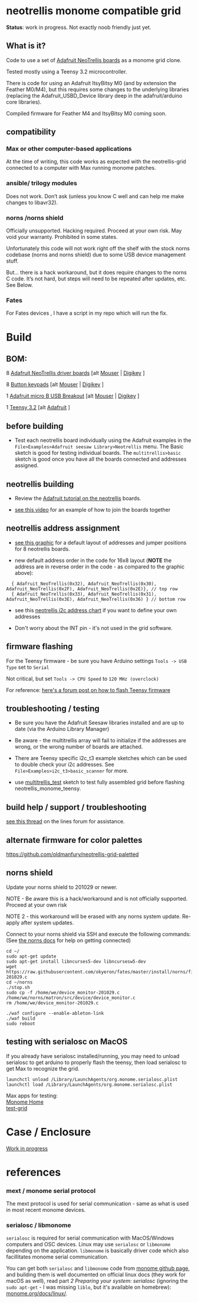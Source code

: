# neotrellis monome compatible grid

**Status**: work in progress. Not exactly noob friendly just yet.

## What is it?

Code to use a set of [Adafruit NeoTrellis boards](https://www.adafruit.com/product/3954) as a monome grid clone.

Tested mostly using a Teensy 3.2 microcontroller. 

There is code for using an Adafruit ItsyBitsy M0 (and by extension the Feather M0/M4), but this requires some changes to the underlying libraries (replacing the Adafruit_USBD_Device library deep in the adafruit/arduino core libraries).

Compiled firmware for Feather M4 and ItsyBitsy M0 coming soon.

## compatibility

### Max or other computer-based applications

At the time of writing, this code works as expected with the neotrellis-grid connected to a computer with Max running monome patches.

### ansible/ trilogy modules

Does not work. Don’t ask (unless you know C well and can help me make changes to libavr32).

### norns /norns shield

Officially unsupported. Hacking required. Proceed at your own risk. May void your warranty. Prohibited in some states. 

Unfortunately this code will not work right off the shelf with the stock norns codebase (norns and norns shield) due to some USB device management stuff.

But... there is a hack workaround, but it does require changes to the norns C code. It’s not hard, but steps will need to be repeated after updates, etc. See Below.

###  Fates

For Fates devices , I have a script in my repo which will run the fix.

# Build

## BOM:  

8 [Adafruit NeoTrellis driver boards](https://www.adafruit.com/product/3954) [alt [Mouser](https://www.mouser.com/ProductDetail/485-3954) | [Digikey](https://www.digikey.com/products/en?keywords=1528-2712-ND) ]    

8 [Button keypads](http://www.adafruit.com/product/1611) [alt [Mouser](https://www.mouser.com/ProductDetail/485-1611) | [Digikey](https://www.digikey.com/products/en?keywords=1528-1559-ND) ]    

1 [Adafruit micro B USB Breakout](http://www.adafruit.com/product/1611) [alt [Mouser](https://www.mouser.com/ProductDetail/485-1833) | [Digikey](https://www.digikey.com/products/en?keywords=1528-1383-ND) ]    

1 [Teensy 3.2](https://www.pjrc.com/store/teensy32.html) [alt [Adafruit](https://www.adafruit.com/product/2756) ]  


## before building

* Test each neotrellis board individually using the Adafruit examples in the `File>Examples>Adafruit seesaw Library>Neotrellis` menu. The Basic sketch is good for testing individual boards. The `multitrellis>basic` sketch is good once you have all the boards connected and addresses assigned.


## neotrellis building

* Review the [Adafruit tutorial on the neotrellis](https://learn.adafruit.com/adafruit-neotrellis/arduino-code) boards. 

* [see this video](https://www.youtube.com/watch?v=petILmGcNwQ) for an example of how to join the boards together

## neotrellis address assignment

* [see this graphic](neotrellis_addresses.jpg) for a default layout of addresses and jumper positions for 8 neotrellis boards.

* new default address order in the code for 16x8 layout (__NOTE__ the address are in reverse order in the code - as compared to the graphic above):  
```
  { Adafruit_NeoTrellis(0x32), Adafruit_NeoTrellis(0x30), Adafruit_NeoTrellis(0x2F), Adafruit_NeoTrellis(0x2E)}, // top row
  { Adafruit_NeoTrellis(0x33), Adafruit_NeoTrellis(0x31), Adafruit_NeoTrellis(0x3E), Adafruit_NeoTrellis(0x36) } // bottom row
```

* see this [neotrellis i2c address chart](NeoTrellis_Addresses.txt) if you want to define your own addresses

* Don't worry about the INT pin - it's not used in the grid software.

## firmware flashing

For the Teensy firmware - be sure you have Arduino settings `Tools -> USB Type` set to `Serial`

Not critical, but set `Tools -> CPU Speed` to `120 MHz (overclock)`

For reference: [here's a forum post on how to flash Teensy firmware](https://llllllll.co/t/how-to-flash-the-firmware-on-a-teensy-micro-controller/20317)

## troubleshooting / testing 

* Be sure you have the Adafruit Seesaw libraries installed and are up to date (via the Arduino Library Manager)

* Be aware - the multitrellis array will fail to initialize if the addresses are wrong, or the wrong number of boards are attached.

* There are Teensy specific i2c_t3 example sketches which can be used to double check your i2c addresses. See `File>Examples>i2c_t3>basic_scanner` for more.

* use [multitrellis_test](multitrellis_test/multitrellis_test.ino) sketch to test fully assembled grid before flashing neotrellis_monome_teensy.

## build help / support / troubleshooting

[see this thread](https://llllllll.co/t/diy-monome-compatible-grid-w-adafruit-neotrellis/28106?u=okyeron) on the lines forum for assistance.

## alternate firmware for color palettes 

https://github.com/oldmanfury/neotrellis-grid-paletted

## norns shield

Update your norns shield to 201029 or newer.

NOTE - Be aware this is a hack/workaround and is not officially supported.
Proceed at your own risk

NOTE 2 - this workaround will be erased with any norns system update. Re-apply after system updates.

Connect to your norns shield via SSH and execute the following commands:
(See [the norns docs](https://monome.org/docs/norns/play/#ssh) for help on getting connected)
```
cd ~/
sudo apt-get update
sudo apt-get install libncurses5-dev libncursesw5-dev
wget https://raw.githubusercontent.com/okyeron/fates/master/install/norns/files/device/device_monitor-201029.c
cd ~/norns
./stop.sh 
sudo cp -f /home/we/device_monitor-201029.c /home/we/norns/matron/src/device/device_monitor.c
rm /home/we/device_monitor-201029.c

./waf configure --enable-ableton-link
./waf build
sudo reboot
```

## testing with serialosc on MacOS

If you already have serialosc installed/running, you may need to unload serialosc to get arduino to properly flash the teensy, then load serialosc to get Max to recognize the grid.  

`launchctl unload /Library/LaunchAgents/org.monome.serialosc.plist`  
`launchctl load /Library/LaunchAgents/org.monome.serialosc.plist`  

Max apps for testing:  
[Monome Home](https://github.com/monome-community/monome-home)  
[test-grid](https://github.com/monome/serialosc.maxpat)  


# Case / Enclosure

[Work in progress](<enclosure/README.md>)



# references

### mext / monome serial protocol

The mext protocol is used for serial communication - same as what is used in most recent monome devices.

### serialosc / libmonome

`serialosc` is required for serial communication with MacOS/Windows computers and OSC devices. Linux may use `serialosc` or `libmonome` depending on the application. `libmonome` is basically driver code which also facillitates monome serial communication.

You can get both `serialosc` and `libmonome` code from [monome github page](https://github.com/monome), and building them is well documented on official linux docs (they work for macOS as well), read part *2 Preparing your system: serialosc* (ignoring the `sudo apt-get` - I was missing `liblo`, but it's available on homebrew): [monome.org/docs/linux/](https://monome.org/docs/linux/).


